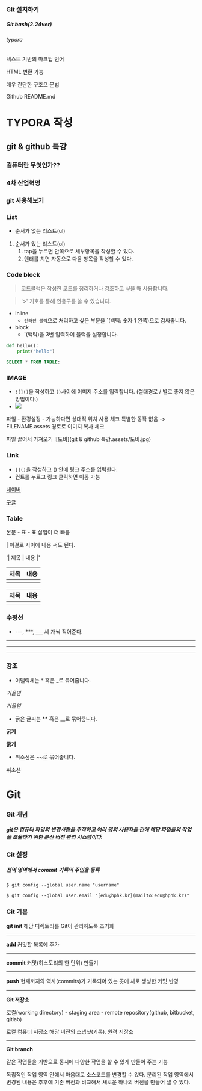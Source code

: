 ### Git 설치하기

##### Git bash(2.24ver)

###### typora

텍스트 기반의 마크업 언어

HTML 변환 가능

매우 간단한 구조으 문법

Github README.md



# TYPORA 작성

## git & github 특강

### 컴퓨터란 무엇인가??

### 4차 산업혁명

### git 사용해보기





### List

- 순서가 없는 리스트(ul)

1. 순서가 있는 리스트(ol)
   1.  tap을 누르면 안쪽으로 세부항목을 작성할 수 있다.
   2. 엔터를 치면 자동으로 다음 항목을 작성할 수 있다.



### Code block

> 코드블럭은 작성한 코드를 정리하거나 강조하고 싶을 때 사용합니다.

> '>' 기호를 통해 인용구를 쓸 수 있습니다.

- inline
  - `인라인 블럭`으로 처리하고 싶은 부분을  `(백틱: 숫자 1 왼쪽)으로 감싸줍니다.
- block
  - `(백틱)을 3번 입력하여 블럭을 설정합니다.

``` python
def hello():
	print("hello")
```

```SQL
SELECT * FROM TABLE:
```



### IMAGE

- `![]()`을 작성하고 `()`사이에 이미지 주소를 입력합니다. (절대경로 / 별로 좋지 않은 방법이다.)
- ![](C:\Users\omj04\Desktop\도비.jpg)





파일 - 환경설정 - 가능하다면 상대적 위치 사용 체크
                              특별한 동작 없음 -> FILENAME.assets 경로로 이미지 복사 체크



파일 끌어서 가져오기
![도비](git & github 특강.assets/도비.jpg)



### Link

- `[]()`을 작성하고 () 안에 링크 주소를 입력한다.
- 컨트롤 누르고 링크 클릭하면 이동 가능

[네이버](http://www.naver.com)

[구글](http://www.google.com)



### Table

본문 - 표 - 표 삽입이 더 빠름

| 이걸로 사이에 내용 써도 된다.

'| 제목 | 내용 |'

| 제목 | 내용 |
| ---- | ---- |
|      |      |

| 제목 | 내용 |
| ---- | ---- |
|      |      |



### 수평선

- ---, ***, ___ 세 개씩 적어준다.

---

***

___



### 강조

- 이탤릭체는 * 혹은 _로 묶어줍니다.

_기울임_ 

*기울임*

- 굵은 글씨는 ** 혹은 __로 묶어줍니다.

**굵게**

__굵게__

- 취소선은 ~~로 묶어줍니다.

~~취소선~~



# Git

### Git 개념

##### git은 컴퓨터 파일의 변경사항을 추적하고 여러 명의 사용자들 간에 해당 파일들의 작업을 조율하기 위한 분산 버전 관리 시스템이다.

### Git 설정

##### 전역 영역에서 commit 기록의 주인을 등록

``` git bash
$ git config --global user.name "username"

$ git config --global user.email "[edu@hphk.kr](mailto:edu@hphk.kr)"
```
### Git 기본

__git init__ 해당 디렉토리를 Git이 관리하도록 초기화

___

__add__ 커밋할 목록에 추가

___

__commit__ 커밋(히스토리의 한 단위) 만들기

___

__push__ 현재까지의 역사(commits)가 기록되어 있는 곳에 새로 생성한 커밋 반영

___

__Git 저장소__

로컬(working directory) - staging area - remote repository(github, bitbucket, gitlab)

로컬 컴퓨터 저장소 해당 버전의 스냅샷(기록). 원격 저장소

___

__Git branch__

같은 작업물을 기반으로 동시에 다양한 작업을 할 수 있게 만들어 주는 기능

독립적인 작업 영역 안에서 마음대로 소스코드를 변경할 수 있다. 분리된 작업 영역에서 변경된 내용은 추후에 기존 버전과 비교해서 새로운 하나의 버전을 만들어 낼 수 있다.

